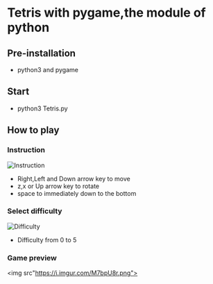 # Tetris with pygame,the module of python

## Pre-installation
- python3 and pygame

## Start
- python3 Tetris.py

## How to play

### Instruction
<img src="https://i.imgur.com/Z6OjMKC.png" alt="Instruction">

- Right,Left and Down arrow key to move
- z,x or Up arrow key to rotate
- space to immediately down to the bottom

### Select difficulty
<img src="https://i.imgur.com/W8g0IiD.png" alt="Difficulty">

- Difficulty from 0 to 5

### Game preview
<img src"https://i.imgur.com/M7bpU8r.png">

